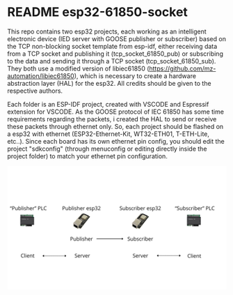 # README esp32-61850-socket

This repo contains two esp32 projects, each working as an intelligent electronic device (IED server with GOOSE publisher or subscriber) based on the TCP non-blocking socket template from esp-idf, either receiving data from a TCP socket and publishing it (tcp_socket_61850_pub) or subscribing to the data and sending it through a TCP socket (tcp_socket_61850_sub). They both use a modified version of libiec61850 (https://github.com/mz-automation/libiec61850), which is necessary to create a hardware abstraction layer (HAL) for the esp32. All credits should be given to the respective authors.

Each folder is an ESP-IDF project, created with VSCODE and Espressif extension for VSCODE. As the GOOSE protocol of IEC 61850 has some time requirements regarding the packets, i created the HAL to send or receive these packets through ethernet only. So, each project should be flashed on a esp32 with ethernet (ESP32-Ethernet-Kit, WT32-ETH01, T-ETH-Lite, etc..). Since each board has its own ethernet pin config, you should edit the project "sdkconfig" (through menuconfig or editing directly inside the project folder) to match your ethernet pin configuration.

![alt text](https://github.com/p-r-m-n/esp32-61850-socket/blob/main/images/application.jpg?raw=true)
